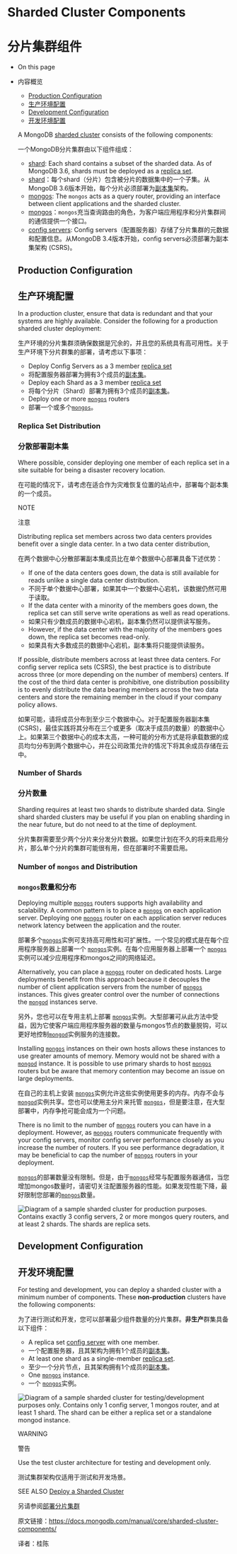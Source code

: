 # Sharded Cluster Components

# 分片集群组件

- On this page

- 内容概览

  - [Production Configuration](https://docs.mongodb.com/v4.2/core/sharded-cluster-components/#production-configuration)
  - [生产环境配置](https://docs.mongodb.com/v4.2/core/sharded-cluster-components/#production-configuration)
  - [Development Configuration](https://docs.mongodb.com/v4.2/core/sharded-cluster-components/#development-configuration)
  - [开发环境配置](https://docs.mongodb.com/v4.2/core/sharded-cluster-components/#development-configuration)
  
  A MongoDB [sharded cluster](https://docs.mongodb.com/v4.2/reference/glossary/#term-sharded-cluster) consists of the following components:
  
  一个MongoDB分片集群由以下组件组成：
  
  - [shard](https://docs.mongodb.com/v4.2/core/sharded-cluster-shards/): Each shard contains a subset of the sharded data. As of MongoDB 3.6, shards must be deployed as a [replica set](https://docs.mongodb.com/v4.2/reference/glossary/#term-replica-set).
  - [shard](https://docs.mongodb.com/v4.2/core/sharded-cluster-shards/)：每个shard（分片）包含被分片的数据集中的一个子集。从MongoDB 3.6版本开始，每个分片必须部署为[副本集](https://docs.mongodb.com/v4.2/reference/glossary/#term-replica-set)架构。 
  - [mongos](https://docs.mongodb.com/v4.2/core/sharded-cluster-query-router/): The `mongos` acts as a query router, providing an interface between client applications and the sharded cluster.
  - [mongos](https://docs.mongodb.com/v4.2/core/sharded-cluster-query-router/)：`mongos`充当查询路由的角色，为客户端应用程序和分片集群间的通信提供一个接口。
  - [config servers](https://docs.mongodb.com/v4.2/core/sharded-cluster-config-servers/): Config servers（配置服务器）存储了分片集群的元数据和配置信息。从MongoDB 3.4版本开始，config servers必须部署为副本集架构 (CSRS)。
  
  
  
  ## Production Configuration
  
  ## 生产环境配置
  
  In a production cluster, ensure that data is redundant and that your systems are highly available. Consider the following for a production sharded cluster deployment:
  
  生产环境的分片集群须确保数据是冗余的，并且您的系统具有高可用性。关于生产环境下分片群集的部署，请考虑以下事项：
  
  - Deploy Config Servers as a 3 member [replica set](https://docs.mongodb.com/v4.2/reference/glossary/#term-replica-set)
  - 将配置服务器部署为拥有3个成员的[副本集](https://docs.mongodb.com/v4.2/reference/glossary/#term-replica-set)。
  - Deploy each Shard as a 3 member [replica set](https://docs.mongodb.com/v4.2/reference/glossary/#term-replica-set)
  - 将每个分片（Shard）部署为拥有3个成员的[副本集](https://docs.mongodb.com/v4.2/reference/glossary/#term-replica-set)。
  - Deploy one or more [`mongos`](https://docs.mongodb.com/v4.2/reference/program/mongos/#bin.mongos) routers
  - 部署一个或多个[`mongos`](https://docs.mongodb.com/v4.2/reference/program/mongos/#bin.mongos)。
  
  ### Replica Set Distribution
  
  ### 分散部署副本集
  
  Where possible, consider deploying one member of each replica set in a site suitable for being a disaster recovery location.
  
  在可能的情况下，请考虑在适合作为灾难恢复位置的站点中，部署每个副本集的一个成员。
  
  NOTE
  
  注意
  
  Distributing replica set members across two data centers provides benefit over a single data center. In a two data center distribution,
  
  在两个数据中心分散部署副本集成员比在单个数据中心部署具备下述优势：
  
  - If one of the data centers goes down, the data is still available for reads unlike a single data center distribution.
  - 不同于单个数据中心部署，如果其中一个数据中心宕机，该数据仍然可用于读取。
  - If the data center with a minority of the members goes down, the replica set can still serve write operations as well as read operations.
  - 如果只有少数成员的数据中心宕机，副本集仍然可以提供读写服务。
  - However, if the data center with the majority of the members goes down, the replica set becomes read-only.
  - 如果具有大多数成员的数据中心宕机，副本集将只能提供读服务。
  
  If possible, distribute members across at least three data centers. For config server replica sets (CSRS), the best practice is to distribute across three (or more depending on the number of members) centers. If the cost of the third data center is prohibitive, one distribution possibility is to evenly distribute the data bearing members across the two data centers and store the remaining member in the cloud if your company policy allows.
  
  如果可能，请将成员分布到至少三个数据中心。对于配置服务器副本集(CSRS)，最佳实践将其分布在三个或更多（取决于成员的数量）的数据中心上。如果第三个数据中心的成本太高，一种可能的分布方式是将承载数据的成员均匀分布到两个数据中心，并在公司政策允许的情况下将其余成员存储在云中。
  
  ### Number of Shards
  
  ### 分片数量
  
  Sharding requires at least two shards to distribute sharded data. Single shard sharded clusters may be useful if you plan on enabling sharding in the near future, but do not need to at the time of deployment.
  
  分片集群需要至少两个分片来分发分片数据。如果您计划在不久的将来启用分片，那么单个分片的集群可能很有用，但在部署时不需要启用。
  
  ### Number of `mongos` and Distribution
  
  ### `mongos`数量和分布
  
  Deploying multiple [`mongos`](https://docs.mongodb.com/v4.2/reference/program/mongos/#bin.mongos) routers supports high availability and scalability. A common pattern is to place a [`mongos`](https://docs.mongodb.com/v4.2/reference/program/mongos/#bin.mongos) on each application server. Deploying one [`mongos`](https://docs.mongodb.com/v4.2/reference/program/mongos/#bin.mongos) router on each application server reduces network latency between the application and the router.
  
  部署多个[`mongos`](https://docs.mongodb.com/v4.2/reference/program/mongos/#bin.mongos)实例可支持高可用性和可扩展性。一个常见的模式是在每个应用程序服务器上部署一个 [`mongos`](https://docs.mongodb.com/v4.2/reference/program/mongos/#bin.mongos)实例。在每个应用服务器上部署一个 [`mongos`](https://docs.mongodb.com/v4.2/reference/program/mongos/#bin.mongos)实例可以减少应用程序和mongos之间的网络延迟。
  
  Alternatively, you can place a [`mongos`](https://docs.mongodb.com/v4.2/reference/program/mongos/#bin.mongos) router on dedicated hosts. Large deployments benefit from this approach because it decouples the number of client application servers from the number of [`mongos`](https://docs.mongodb.com/v4.2/reference/program/mongos/#bin.mongos) instances. This gives greater control over the number of connections the [`mongod`](https://docs.mongodb.com/v4.2/reference/program/mongod/#bin.mongod) instances serve.
  
  另外，您也可以在专用主机上部署 [`mongos`](https://docs.mongodb.com/v4.2/reference/program/mongos/#bin.mongos)实例。大型部署可从此方法中受益，因为它使客户端应用程序服务器的数量与mongos节点的数量脱钩，可以更好地控制[`mongod`](https://docs.mongodb.com/v4.2/reference/program/mongod/#bin.mongod)实例服务的连接数。
  
  Installing [`mongos`](https://docs.mongodb.com/v4.2/reference/program/mongos/#bin.mongos) instances on their own hosts allows these instances to use greater amounts of memory. Memory would not be shared with a [`mongod`](https://docs.mongodb.com/v4.2/reference/program/mongod/#bin.mongod) instance. It is possible to use primary shards to host [`mongos`](https://docs.mongodb.com/v4.2/reference/program/mongos/#bin.mongos) routers but be aware that memory contention may become an issue on large deployments.
  
  在自己的主机上安装 [`mongos`](https://docs.mongodb.com/v4.2/reference/program/mongos/#bin.mongos)实例允许这些实例使用更多的内存。内存不会与[`mongod`](https://docs.mongodb.com/v4.2/reference/program/mongod/#bin.mongod)实例共享。您也可以使用主分片来托管 [`mongos`](https://docs.mongodb.com/v4.2/reference/program/mongos/#bin.mongos)，但是要注意，在大型部署中，内存争抢可能会成为一个问题。
  
  There is no limit to the number of [`mongos`](https://docs.mongodb.com/v4.2/reference/program/mongos/#bin.mongos) routers you can have in a deployment. However, as [`mongos`](https://docs.mongodb.com/v4.2/reference/program/mongos/#bin.mongos) routers communicate frequently with your config servers, monitor config server performance closely as you increase the number of routers. If you see performance degradation, it may be beneficial to cap the number of [`mongos`](https://docs.mongodb.com/v4.2/reference/program/mongos/#bin.mongos) routers in your deployment.
  
  [`mongos`](https://docs.mongodb.com/v4.2/reference/program/mongos/#bin.mongos)的部署数量没有限制。但是，由于[`mongos`](https://docs.mongodb.com/v4.2/reference/program/mongos/#bin.mongos)经常与配置服务器通信，当您增加mongos数量时，请密切关注配置服务器的性能。如果发现性能下降，最好限制您部署的[`mongos`](https://docs.mongodb.com/v4.2/reference/program/mongos/#bin.mongos)数量。
  
  ![Diagram of a sample sharded cluster for production purposes.  Contains exactly 3 config servers, 2 or more ``mongos`` query routers, and at least 2 shards. The shards are replica sets.](https://docs.mongodb.com/v4.2/_images/sharded-cluster-production-architecture.bakedsvg.svg)
  
  ## Development Configuration
  
  ## 开发环境配置
  
  For testing and development, you can deploy a sharded cluster with a minimum number of components. These **non-production** clusters have the following components:
  
  为了进行测试和开发，您可以部署最少组件数量的分片集群。**非生产**群集具备以下组件：
  
  - A replica set [config server](https://docs.mongodb.com/v4.2/core/sharded-cluster-config-servers/#sharding-config-server) with one member.
  - 一个配置服务器，且其架构为拥有1个成员的[副本集](https://docs.mongodb.com/v4.2/reference/glossary/#term-replica-set)。
  - At least one shard as a single-member [replica set](https://docs.mongodb.com/v4.2/reference/glossary/#term-replica-set).
  - 至少一个分片节点，且其架构拥有1个成员的[副本集](https://docs.mongodb.com/v4.2/reference/glossary/#term-replica-set)。
  - One [`mongos`](https://docs.mongodb.com/v4.2/reference/program/mongos/#bin.mongos) instance.
  - 一个 [`mongos`](https://docs.mongodb.com/v4.2/reference/program/mongos/#bin.mongos)实例。
  
  ![Diagram of a sample sharded cluster for testing/development purposes only.  Contains only 1 config server, 1 ``mongos`` router, and at least 1 shard. The shard can be either a replica set or a standalone ``mongod`` instance.](https://docs.mongodb.com/v4.2/_images/sharded-cluster-test-architecture.bakedsvg.svg)
  
  
  WARNING
  
  警告
  
  Use the test cluster architecture for testing and development only.
  
  测试集群架构仅适用于测试和开发场景。
  
  SEE ALSO [Deploy a Sharded Cluster](https://docs.mongodb.com/v4.2/tutorial/deploy-shard-cluster/)
  
  另请参阅[部署分片集群](https://docs.mongodb.com/v4.2/tutorial/deploy-shard-cluster/)
  
  
  原文链接：https://docs.mongodb.com/manual/core/sharded-cluster-components/
  
  译者：桂陈
  
  
  
